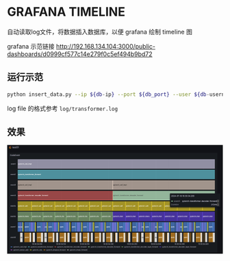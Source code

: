 # GRAFANA TIMELINE

自动读取log文件，将数据插入数据库，以便 grafana 绘制 timeline 图

grafana 示范链接 http://192.168.134.104:3000/public-dashboards/d0999cf577c14e279f0c5ef494b9bd72

## 运行示范

```bash
python insert_data.py --ip ${db-ip} --port ${db_port} --user ${db-username} --pwd ${db-password} --table ${db-table} --log_file ${path-to-log-file}
```
log file 的格式参考 `log/transformer.log`

## 效果

![example](image/example.png)